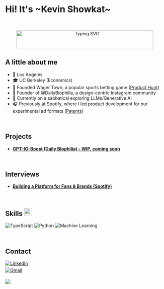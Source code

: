 <h1 align="left"><b>Hi! It's ~Kevin Showkat~</b></h1>
<br/>
<p align="center">
  <img src="https://readme-typing-svg.demolab.com?font=Fira+Code&weight=500&size=24&duration=1800&pause=800&center=true&random=false&color=29AB87&lines=Product+Manager;Founder;LLM+enthusiast;Biophilic+Designer" alt="Typing SVG" style="height: 60px; width: 435px;">
</p>


## <b>A little about me</b>


+ 📍 Los Angeles
+ 🎓 UC Berkeley (Economics)
+ 🚀 Founded Wager Town, a popular sports betting game ([Product Hunt](https://www.producthunt.com/products/wager-town))
+ 🌿 Founder of @DailyBiophilia, a design-centric Instagram community
+ 🌱 Currently on a sabbatical exploring LLMs/Generative AI
+ 🎧 Previously at Spotify, where I led product development for our experimental ad formats ([Patents](https://patents.justia.com/inventor/kevin-showkat))
<br/>

## <b>Projects</b>

- **[GPT-IG-Boost (Daily Biophilia) - WIP, coming soon](https://localhost)** 

<br/>

## <b>Interviews</b>

- **[Building a Platform for Fans & Brands (Spotify)](https://ads.spotify.com/en-US/news-and-insights/building-a-platform-for-fans-and-brands/)**

<br/>

## <b>Skills </b><img src="https://media2.giphy.com/media/QssGEmpkyEOhBCb7e1/giphy.gif?cid=ecf05e47a0n3gi1bfqntqmob8g9aid1oyj2wr3ds3mg700bl&rid=giphy.gif" width="25">

![TypeScript](https://img.shields.io/badge/TypeScript-%23007ACC.svg?style=for-the-badge&logo=typescript&logoColor=white)
![Python](https://img.shields.io/badge/Python-%3776AB.svg?style=for-the-badge&logo=python&logoColor=white)
![Machine Learning](https://img.shields.io/badge/Machine_Learning-%23FF6F00.svg?style=for-the-badge&logo=MachineLearning&logoColor=white)

<br/>

## <b>Contact</b>


<div align='left'>

<a href="https://www.linkedin.com/in/kevinshowkat/" target="_blank">
<img src="https://img.shields.io/badge/LinkedIn-%230077B5.svg?style=for-the-badge&logo=linkedin&logoColor=white" alt="LinkedIn" style="margin-bottom: 5px;"/>
</a>

<br>

<a href="mailto:kevinshowkat.professional@gmail.com" target="_blank">
<img src="https://img.shields.io/badge/Gmail-%23EA4335.svg?style=for-the-badge&logo=gmail&logoColor=white" alt="Gmail" style="margin-bottom: 5px;" />
</a>

<br>

[![](https://visitcount.itsvg.in/api?id=kev-script&label=Profile%20Views&color=2&icon=5&pretty=false)](https://visitcount.itsvg.in)

<!-- Add any other badges here -->
<!-- Example: Dev.to -->
<!-- <a href="https://dev.to/kevinshowkat" target="_blank">
<img src="https://img.shields.io/badge/Dev.to-0A0A0A?style=for-the-badge&logo=dev.to&logoColor=white" alt="Dev.to" style="margin-bottom: 5px;" />
</a> -->

</div>

<br>

